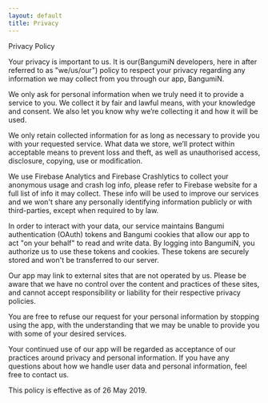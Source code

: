 ```yaml
---
layout: default
title: Privacy
---
```

Privacy Policy

Your privacy is important to us. It is our(BangumiN developers, here in after referred to as "we/us/our")
 policy to respect your privacy regarding any information we may collect from you through our app, BangumiN.

We only ask for personal information when we truly need it to provide a service to you. We collect
it by fair and lawful means, with your knowledge and consent. We also let you know why we’re
collecting it and how it will be used.

We only retain collected information for as long as necessary to provide you with your requested
service. What data we store, we’ll protect within acceptable means to prevent loss and theft, as
well as unauthorised access, disclosure, copying, use or modification.

We use Firebase Analytics and Firebase Crashlytics to collect your anonymous usage and crash log
info, please refer to Firebase website for a full list of info it may collect. These info will be
used to improve our services and we won't share any personally identifying information publicly or
with third-parties, except when required to by law.

In order to interact with your data, our service maintains Bangumi authentication (OAuth) tokens and 
Bangumi cookies that allow our app to act "on your behalf" to read and write data. By logging into 
BangumiN, you authorize us to use these tokens and cookies. These tokens are securely stored and won't
be transferred to our server.

Our app may link to external sites that are not operated by us. Please be aware that we have no
control over the content and practices of these sites, and cannot accept responsibility or
liability for their respective privacy policies.

You are free to refuse our request for your personal information by stopping using the app, with
the understanding that we may be unable to provide you with some of your desired services.

Your continued use of our app will be regarded as acceptance of our practices around privacy and
personal information. If you have any questions about how we handle user data and personal
information, feel free to contact us.

This policy is effective as of 26 May 2019.

<!--
Generated by GetTerms.io
-->
